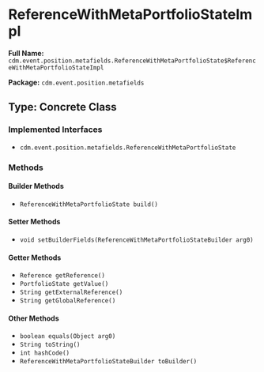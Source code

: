 # ReferenceWithMetaPortfolioStateImpl

**Full Name:** `cdm.event.position.metafields.ReferenceWithMetaPortfolioState$ReferenceWithMetaPortfolioStateImpl`

**Package:** `cdm.event.position.metafields`

## Type: Concrete Class

### Implemented Interfaces

- `cdm.event.position.metafields.ReferenceWithMetaPortfolioState`

### Methods

#### Builder Methods

- `ReferenceWithMetaPortfolioState build()`

#### Setter Methods

- `void setBuilderFields(ReferenceWithMetaPortfolioStateBuilder arg0)`

#### Getter Methods

- `Reference getReference()`
- `PortfolioState getValue()`
- `String getExternalReference()`
- `String getGlobalReference()`

#### Other Methods

- `boolean equals(Object arg0)`
- `String toString()`
- `int hashCode()`
- `ReferenceWithMetaPortfolioStateBuilder toBuilder()`

